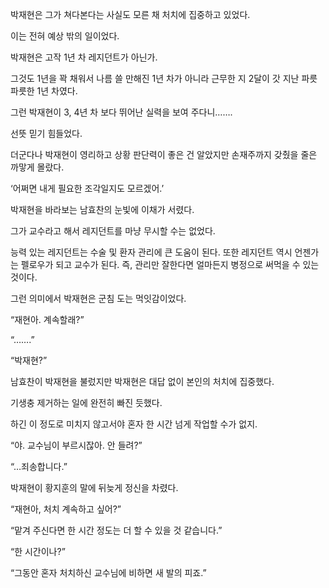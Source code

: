 박재현은 그가 쳐다본다는 사실도 모른 채 처치에 집중하고 있었다.

이는 전혀 예상 밖의 일이었다.

박재현은 고작 1년 차 레지던트가 아닌가.

그것도 1년을 꽉 채워서 나름 쓸 만해진 1년 차가 아니라 근무한 지 2달이 갓 지난 파릇파릇한 1년 차였다.

그런 박재현이 3, 4년 차 보다 뛰어난 실력을 보여 주다니…….

선뜻 믿기 힘들었다.

더군다나 박재현이 영리하고 상황 판단력이 좋은 건 알았지만 손재주까지 갖췄을 줄은 까맣게 몰랐다.

‘어쩌면 내게 필요한 조각일지도 모르겠어.’

박재현을 바라보는 남효찬의 눈빛에 이채가 서렸다.

그가 교수라고 해서 레지던트를 마냥 무시할 수는 없었다.

능력 있는 레지던트는 수술 및 환자 관리에 큰 도움이 된다. 또한 레지던트 역시 언젠가는 펠로우가 되고 교수가 된다. 즉, 관리만 잘한다면 얼마든지 병정으로 써먹을 수 있는 것이다.

그런 의미에서 박재현은 군침 도는 먹잇감이었다.

“재현아. 계속할래?”

“…….”

“박재현?”

남효찬이 박재현을 불렀지만 박재현은 대답 없이 본인의 처치에 집중했다.

기생충 제거하는 일에 완전히 빠진 듯했다.

하긴 이 정도로 미치지 않고서야 혼자 한 시간 넘게 작업할 수가 없지.

“야. 교수님이 부르시잖아. 안 들려?”

“…죄송합니다.”

박재현이 황지훈의 말에 뒤늦게 정신을 차렸다.

“재현아, 처치 계속하고 싶어?”

“맡겨 주신다면 한 시간 정도는 더 할 수 있을 것 같습니다.”

“한 시간이나?”

“그동안 혼자 처치하신 교수님에 비하면 새 발의 피죠.”